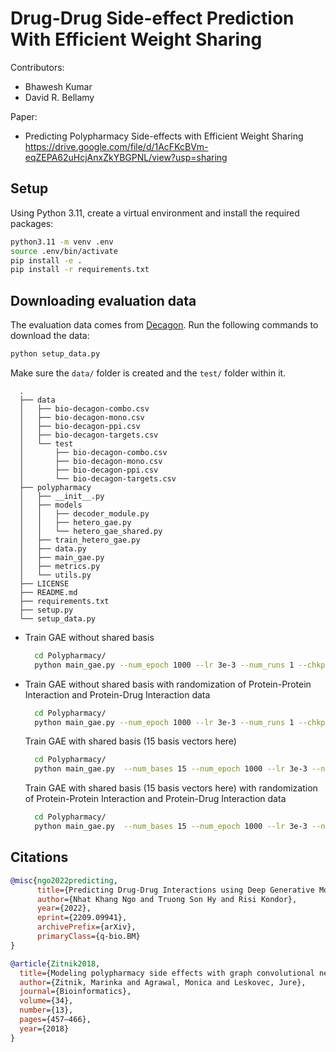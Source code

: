 # Drug-Drug Side-effect Prediction With Efficient Weight Sharing

Contributors:
* Bhawesh Kumar
* David R. Bellamy


Paper:
* Predicting Polypharmacy Side-effects with Efficient Weight Sharing https://drive.google.com/file/d/1AcFKcBVm-eqZEPA62uHcjAnxZkYBGPNL/view?usp=sharing

## Setup

Using Python 3.11, create a virtual environment and install the required packages:
```bash
python3.11 -m venv .env
source .env/bin/activate
pip install -e .
pip install -r requirements.txt
```

## Downloading evaluation data
The evaluation data comes from [Decagon](http://snap.stanford.edu/decagon/). Run the following commands to download the data:
```bash
python setup_data.py
```

Make sure the `data/` folder is created and the `test/` folder within it.
  ```
    .
    ├── data
    │   ├── bio-decagon-combo.csv
    │   ├── bio-decagon-mono.csv
    │   ├── bio-decagon-ppi.csv
    │   ├── bio-decagon-targets.csv
    │   └── test
    │       ├── bio-decagon-combo.csv
    │       ├── bio-decagon-mono.csv
    │       ├── bio-decagon-ppi.csv
    │       └── bio-decagon-targets.csv
    ├── polypharmacy
    │   ├── __init__.py
    │   ├── models
    │   │   ├── decoder_module.py
    │   │   ├── hetero_gae.py
    │   │   └── hetero_gae_shared.py
    │   ├── train_hetero_gae.py
    │   ├── data.py
    │   ├── main_gae.py
    │   ├── metrics.py
    │   └── utils.py
    ├── LICENSE
    ├── README.md
    ├── requirements.txt
    ├── setup.py
    └── setup_data.py
   ```

- Train GAE without shared basis
  ```bash
    cd Polypharmacy/
    python main_gae.py --num_epoch 1000 --lr 3e-3 --num_runs 1 --chkpt_dir trained_models --patience 25 --seed 5
  ```
- Train GAE without shared basis with randomization of Protein-Protein Interaction and Protein-Drug Interaction data
  ```bash
    cd Polypharmacy/
    python main_gae.py --num_epoch 1000 --lr 3e-3 --num_runs 1 --chkpt_dir trained_models --patience 25 --seed 5 --randomize_ppi --randomize_dpi
  ```
  Train GAE with shared basis (15 basis vectors here)
  ```bash
    cd Polypharmacy/
    python main_gae.py  --num_bases 15 --num_epoch 1000 --lr 3e-3 --num_runs 1 --chkpt_dir trained_models_shared --patience 25 --seed 5 
  ```
  Train GAE with shared basis (15 basis vectors here) with randomization of Protein-Protein Interaction and Protein-Drug Interaction data
  ```bash
    cd Polypharmacy/
    python main_gae.py  --num_bases 15 --num_epoch 1000 --lr 3e-3 --num_runs 1 --chkpt_dir trained_models_shared --patience 25 --seed 5 --randomize_ppi --randomize_dpi
  ```

## Citations
```bibtex
@misc{ngo2022predicting,
      title={Predicting Drug-Drug Interactions using Deep Generative Models on Graphs}, 
      author={Nhat Khang Ngo and Truong Son Hy and Risi Kondor},
      year={2022},
      eprint={2209.09941},
      archivePrefix={arXiv},
      primaryClass={q-bio.BM}
}
```

```bibtex
@article{Zitnik2018,
  title={Modeling polypharmacy side effects with graph convolutional networks},
  author={Zitnik, Marinka and Agrawal, Monica and Leskovec, Jure},
  journal={Bioinformatics},
  volume={34},
  number={13},
  pages={457–466},
  year={2018}
}

```


